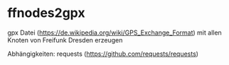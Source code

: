 # ffnodes2gpx
gpx Datei (https://de.wikipedia.org/wiki/GPS_Exchange_Format)  mit allen Knoten von Freifunk Dresden erzeugen

Abhängigkeiten:
requests (https://github.com/requests/requests)
